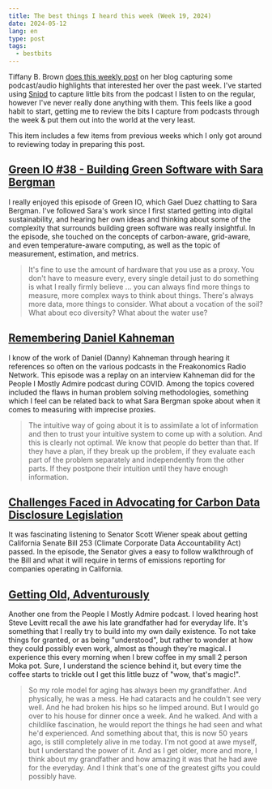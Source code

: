```yaml
---
title: The best things I heard this week (Week 19, 2024)
date: 2024-05-12
lang: en
type: post
tags:
  - bestbits
---
```


Tiffany B. Brown [does this weekly post](https://tiffanybbrown.com/2024/05/best-things-i-heard-week-19-2024/) on her blog capturing some podcast/audio highlights that interested her over the past week. I've started using [Snipd](https://www.snipd.com/) to capture little bits from the podcast I listen to on the regular, however I've never really done anything with them. This feels like a good habit to start, getting me to review the bits I capture from podcasts through the week & put them out into the world at the very least.

This item includes a few items from previous weeks which I only got around to reviewing today in preparing this post.

## [Green IO #38 - Building Green Software with Sara Bergman](https://greenio.gaelduez.com/e/r87yzqq8-38-building-green-software-with-sara-bergman)

I really enjoyed this episode of Green IO, which Gael Duez chatting to Sara Bergman. I've followed Sara's work since I first started getting into digital sustainability, and hearing her own ideas and thinking about some of the complexity that surrounds building green software was really insightful. In the episode, she touched on the concepts of carbon-aware, grid-aware, and even temperature-aware computing, as well as the topic of measurement, estimation, and metrics.

> It's fine to use the amount of hardware that you use as a proxy. You don't have to measure every, every single detail just to do something is what I really firmly believe ... you can always find more things to measure, more complex ways to think about things. There's always more data, more things to consider. What about a vocation of the soil? What about eco diversity? What about the water use?

## [Remembering Daniel Kahneman](https://freakonomics.com/podcast/remembering-daniel-kahneman/)

I know of the work of Daniel (Danny) Kahneman through hearing it references so often on the various podcasts in the Freakonomics Radio Network. This episode was a replay on an interview Kahneman did for the People I Mostly Admire podcast during COVID. Among the topics covered included the flaws in human problem solving methodologies, something which I feel can be related back to what Sara Bergman spoke about when it comes to measuring with imprecise proxies.

> The intuitive way of going about it is to assimilate a lot of information and then to trust your intuitive system to come up with a solution. And this is clearly not optimal. We know that people do better than that. If they have a plan, if they break up the problem, if they evaluate each part of the problem separately and independently from the other parts. If they postpone their intuition until they have enough information.

## [Challenges Faced in Advocating for Carbon Data Disclosure Legislation](https://www.mcjcollective.com/my-climate-journey-podcast/senator-scott-wiener-shashank-samala)

It was fascinating listening to Senator Scott Wiener speak about getting California Senate Bill 253 (Climate Corporate Data Accountability Act) passed. In the episode, the Senator gives a easy to follow walkthrough of the Bill and what it will require in terms of emissions reporting for companies operating in California.

## [Getting Old, Adventurously](https://freakonomics.com/podcast/getting-old-adventurously/)

Another one from the People I Mostly Admire podcast. I loved hearing host Steve Levitt recall the awe his late grandfather had for everyday life. It's something that I really try to build into my own daily existence. To not take things for granted, or as being "understood", but rather to wonder at how they could possibly even work, almost as though they're magical. I experience this every morning when I brew coffee in my small 2 person Moka pot. Sure, I understand the science behind it, but every time the coffee starts to trickle out I get this little buzz of "wow, that's magic!".

> So my role model for aging has always been my grandfather. And physically, he was a mess. He had cataracts and he couldn't see very well. And he had broken his hips so he limped around. But I would go over to his house for dinner once a week. And he walked. And with a childlike fascination, he would report the things he had seen and what he'd experienced. And something about that, this is now 50 years ago, is still completely alive in me today. I'm not good at awe myself, but I understand the power of it. And as I get older, more and more, I think about my grandfather and how amazing it was that he had awe for the everyday. And I think that's one of the greatest gifts you could possibly have.
